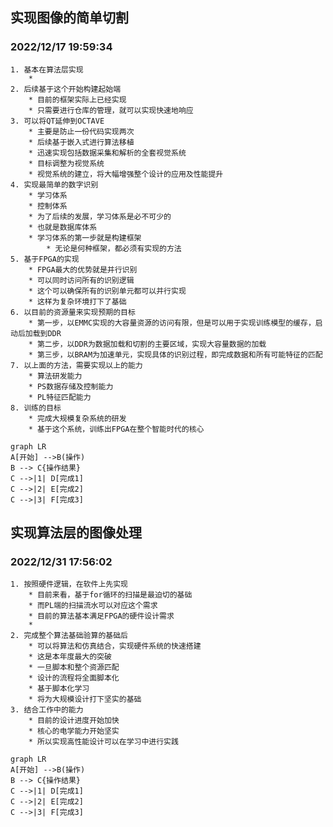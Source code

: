 <span id="0"></span>
## 实现图像的简单切割
### 2022/12/17 19:59:34
    1. 基本在算法层实现
        * 
    2. 后续基于这个开始构建起始端
        * 目前的框架实际上已经实现
        * 只需要进行仓库的管理，就可以实现快速地响应
    3. 可以将QT延伸到OCTAVE
        * 主要是防止一份代码实现两次
        * 后续基于嵌入式进行算法移植
        * 迅速实现包括数据采集和解析的全套视觉系统
        * 目标调整为视觉系统
        * 视觉系统的建立，将大幅增强整个设计的应用及性能提升
    4. 实现最简单的数字识别
        * 学习体系
        * 控制体系
        * 为了后续的发展，学习体系是必不可少的
        * 也就是数据库体系
        * 学习体系的第一步就是构建框架
            * 无论是何种框架，都必须有实现的方法
    5. 基于FPGA的实现
        * FPGA最大的优势就是并行识别
        * 可以同时访问所有的识别逻辑
        * 这个可以确保所有的识别单元都可以并行实现
        * 这样为复杂环境打下了基础
    6. 以目前的资源量来实现预期的目标
        * 第一步，以EMMC实现的大容量资源的访问有限，但是可以用于实现训练模型的缓存，启动后加载到DDR
        * 第二步，以DDR为数据加载和切割的主要区域，实现大容量数据的加载
        * 第三步，以BRAM为加速单元，实现具体的识别过程，即完成数据和所有可能特征的匹配
    7. 以上面的方法，需要实现以上的能力
        * 算法研发能力
        * PS数据存储及控制能力
        * PL特征匹配能力
    8. 训练的目标
        * 完成大规模复杂系统的研发
        * 基于这个系统，训练出FPGA在整个智能时代的核心
```mermaid
graph LR
A[开始] -->B(操作)
B --> C{操作结果}
C -->|1| D[完成1]
C -->|2| E[完成2]
C -->|3| F[完成3]
```

<span id="46"></span>
## 实现算法层的图像处理
### 2022/12/31 17:56:02
    1. 按照硬件逻辑，在软件上先实现
        * 目前来看，基于for循环的扫描是最迫切的基础
        * 而PL端的扫描流水可以对应这个需求
        * 目前的算法基本满足FPGA的硬件设计需求
        * 
    2. 完成整个算法基础验算的基础后
        * 可以将算法和仿真结合，实现硬件系统的快速搭建
        * 这是本年度最大的突破
        * 一旦脚本和整个资源匹配
        * 设计的流程将全面脚本化
        * 基于脚本化学习
        * 将为大规模设计打下坚实的基础
    3. 结合工作中的能力
        * 目前的设计进度开始加快
        * 核心的电学能力开始坚实
        * 所以实现高性能设计可以在学习中进行实践
```mermaid
graph LR
A[开始] -->B(操作)
B --> C{操作结果}
C -->|1| D[完成1]
C -->|2| E[完成2]
C -->|3| F[完成3]
```